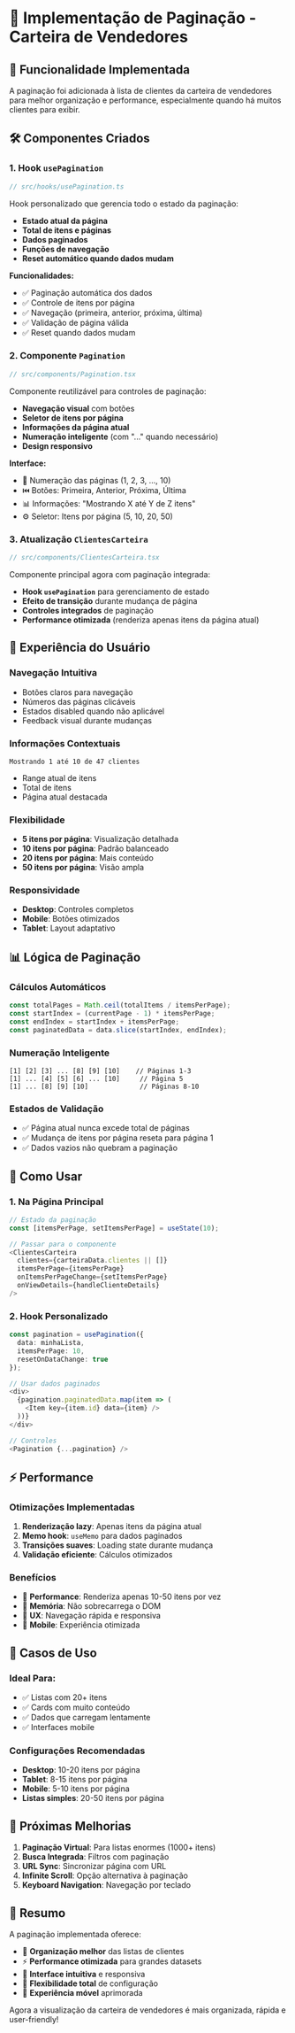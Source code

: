 # 📄 Implementação de Paginação - Carteira de Vendedores

## 🎯 Funcionalidade Implementada

A paginação foi adicionada à lista de clientes da carteira de vendedores para melhor organização e performance, especialmente quando há muitos clientes para exibir.

## 🛠️ Componentes Criados

### 1. **Hook `usePagination`**
```typescript
// src/hooks/usePagination.ts
```
Hook personalizado que gerencia todo o estado da paginação:
- **Estado atual da página**
- **Total de itens e páginas**
- **Dados paginados**
- **Funções de navegação**
- **Reset automático quando dados mudam**

**Funcionalidades:**
- ✅ Paginação automática dos dados
- ✅ Controle de itens por página
- ✅ Navegação (primeira, anterior, próxima, última)
- ✅ Validação de página válida
- ✅ Reset quando dados mudam

### 2. **Componente `Pagination`**
```typescript
// src/components/Pagination.tsx
```
Componente reutilizável para controles de paginação:
- **Navegação visual** com botões
- **Seletor de itens por página**
- **Informações da página atual**
- **Numeração inteligente** (com "..." quando necessário)
- **Design responsivo**

**Interface:**
- 🔢 Numeração das páginas (1, 2, 3, ..., 10)
- ⏮️ Botões: Primeira, Anterior, Próxima, Última
- 📊 Informações: "Mostrando X até Y de Z itens"
- ⚙️ Seletor: Itens por página (5, 10, 20, 50)

### 3. **Atualização `ClientesCarteira`**
```typescript
// src/components/ClientesCarteira.tsx
```
Componente principal agora com paginação integrada:
- **Hook `usePagination`** para gerenciamento de estado
- **Efeito de transição** durante mudança de página
- **Controles integrados** de paginação
- **Performance otimizada** (renderiza apenas itens da página atual)

## 🎨 Experiência do Usuário

### **Navegação Intuitiva**
- Botões claros para navegação
- Números das páginas clicáveis
- Estados disabled quando não aplicável
- Feedback visual durante mudanças

### **Informações Contextuais**
```
Mostrando 1 até 10 de 47 clientes
```
- Range atual de itens
- Total de itens
- Página atual destacada

### **Flexibilidade**
- **5 itens por página**: Visualização detalhada
- **10 itens por página**: Padrão balanceado
- **20 itens por página**: Mais conteúdo
- **50 itens por página**: Visão ampla

### **Responsividade**
- **Desktop**: Controles completos
- **Mobile**: Botões otimizados
- **Tablet**: Layout adaptativo

## 📊 Lógica de Paginação

### **Cálculos Automáticos**
```typescript
const totalPages = Math.ceil(totalItems / itemsPerPage);
const startIndex = (currentPage - 1) * itemsPerPage;
const endIndex = startIndex + itemsPerPage;
const paginatedData = data.slice(startIndex, endIndex);
```

### **Numeração Inteligente**
```
[1] [2] [3] ... [8] [9] [10]    // Páginas 1-3
[1] ... [4] [5] [6] ... [10]     // Página 5
[1] ... [8] [9] [10]             // Páginas 8-10
```

### **Estados de Validação**
- ✅ Página atual nunca excede total de páginas
- ✅ Mudança de itens por página reseta para página 1
- ✅ Dados vazios não quebram a paginação

## 🔧 Como Usar

### **1. Na Página Principal**
```typescript
// Estado da paginação
const [itemsPerPage, setItemsPerPage] = useState(10);

// Passar para o componente
<ClientesCarteira
  clientes={carteiraData.clientes || []}
  itemsPerPage={itemsPerPage}
  onItemsPerPageChange={setItemsPerPage}
  onViewDetails={handleClienteDetails}
/>
```

### **2. Hook Personalizado**
```typescript
const pagination = usePagination({
  data: minhaLista,
  itemsPerPage: 10,
  resetOnDataChange: true
});

// Usar dados paginados
<div>
  {pagination.paginatedData.map(item => (
    <Item key={item.id} data={item} />
  ))}
</div>

// Controles
<Pagination {...pagination} />
```

## ⚡ Performance

### **Otimizações Implementadas**
1. **Renderização lazy**: Apenas itens da página atual
2. **Memo hook**: `useMemo` para dados paginados
3. **Transições suaves**: Loading state durante mudança
4. **Validação eficiente**: Cálculos otimizados

### **Benefícios**
- 🚀 **Performance**: Renderiza apenas 10-50 itens por vez
- 🧠 **Memória**: Não sobrecarrega o DOM
- 🎯 **UX**: Navegação rápida e responsiva
- 📱 **Mobile**: Experiência otimizada

## 🎯 Casos de Uso

### **Ideal Para:**
- ✅ Listas com 20+ itens
- ✅ Cards com muito conteúdo
- ✅ Dados que carregam lentamente
- ✅ Interfaces mobile

### **Configurações Recomendadas**
- **Desktop**: 10-20 itens por página
- **Tablet**: 8-15 itens por página  
- **Mobile**: 5-10 itens por página
- **Listas simples**: 20-50 itens por página

## 🔮 Próximas Melhorias

1. **Paginação Virtual**: Para listas enormes (1000+ itens)
2. **Busca Integrada**: Filtros com paginação
3. **URL Sync**: Sincronizar página com URL
4. **Infinite Scroll**: Opção alternativa à paginação
5. **Keyboard Navigation**: Navegação por teclado

## 📝 Resumo

A paginação implementada oferece:
- 🎯 **Organização melhor** das listas de clientes
- ⚡ **Performance otimizada** para grandes datasets
- 🎨 **Interface intuitiva** e responsiva
- 🔧 **Flexibilidade total** de configuração
- 📱 **Experiência móvel** aprimorada

Agora a visualização da carteira de vendedores é mais organizada, rápida e user-friendly!